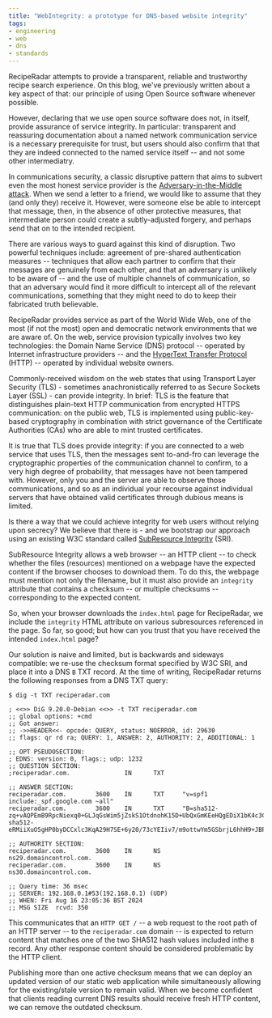 ```yaml
---
title: "WebIntegrity: a prototype for DNS-based website integrity"
tags:
- engineering
- web
- dns
- standards
---
```

RecipeRadar attempts to provide a transparent, reliable and trustworthy recipe search experience.  On this blog, we've previously written about a key aspect of that: our principle of using Open Source software whenever possible.

However, declaring that we use open source software does not, in itself, provide assurance of service integrity.  In particular: transparent and reassuring documentation about a named network communication service is a necessary prerequisite for trust, but users should also confirm that that they are indeed connected to the named service itself -- and not some other intermediatry.

In communications security, a classic disruptive pattern that aims to subvert even the most honest service provider is the [Adversary-in-the-Middle attack](https://cwe.mitre.org/documents/glossary/index.html#Adversary-in-the-Middle).  When we send a letter to a friend, we would like to assume that they (and only they) receive it.  However, were someone else be able to intercept that message, then, in the absence of other protective measures, that intermediate person could create a subtly-adjusted forgery, and perhaps send that on to the intended recipient.

There are various ways to guard against this kind of disruption.  Two powerful techniques include: agreement of pre-shared authentication measures -- techniques that allow each partner to confirm that their messages are genuinely from each other, and that an adversary is unlikely to be aware of -- and the use of multiple channels of communication, so that an adversary would find it more difficult to intercept all of the relevant communications, something that they might need to do to keep their fabricated truth believable.

RecipeRadar provides service as part of the World Wide Web, one of the most (if not the most) open and democratic network environments that we are aware of.  On the web, service provision typically involves two key technologies: the Domain Name Service (DNS) protocol -- operated by Internet infrastructure providers -- and the [HyperText Transfer Protocol](https://datatracker.ietf.org/doc/html/rfc7231) (HTTP) -- operated by individual website owners.

Commonly-received wisdom on the web states that using Transport Layer Security (TLS) - sometimes anachronistically referred to as Secure Sockets Layer (SSL) - can provide integrity.  In brief: TLS is the feature that distinguishes plain-text HTTP communication from encrypted HTTPS communication: on the public web, TLS is implemented using public-key-based cryptography in combination with strict governance of the Certificate Authorities (CAs) who are able to mint trusted certificates.

It is true that TLS does provide integrity: if you are connected to a web service that uses TLS, then the messages sent to-and-fro can leverage the cryptographic properties of the communication channel to confirm, to a very high degree of probability, that messages have not been tampered with.  However, only you and the server are able to observe those communications, and so as an individual your recourse against individual servers that have obtained valid certificates through dubious means is limited.

Is there a way that we could achieve integrity for web users without relying upon secrecy?  We believe that there is - and we bootstrap our approach using an existing W3C standard called [SubResource Integrity](https://www.w3.org/TR/SRI/) (SRI).

SubResource Integrity allows a web browser -- an HTTP client -- to check whether the files (resources) mentioned on a webpage have the expected content if the browser chooses to download them.  To do this, the webpage must mention not only the filename, but it must also provide an `integrity` attribute that contains a checksum -- or multiple checksums -- corresponding to the expected content.

So, when your browser downloads the `index.html` page for RecipeRadar, we include the `integrity` HTML attribute on various subresources referenced in the page.  So far, so good; but how can you trust that you have received the intended `index.html` page?

Our solution is naive and limited, but is backwards and sideways compatible: we re-use the checksum format specified by W3C SRI, and place it into a DNS `B` TXT record.  At the time of writing, RecipeRadar returns the following responses from a DNS TXT query:

```
$ dig -t TXT reciperadar.com

; <<>> DiG 9.20.0-Debian <<>> -t TXT reciperadar.com
;; global options: +cmd
;; Got answer:
;; ->>HEADER<<- opcode: QUERY, status: NOERROR, id: 29630
;; flags: qr rd ra; QUERY: 1, ANSWER: 2, AUTHORITY: 2, ADDITIONAL: 1

;; OPT PSEUDOSECTION:
; EDNS: version: 0, flags:; udp: 1232
;; QUESTION SECTION:
;reciperadar.com.               IN      TXT

;; ANSWER SECTION:
reciperadar.com.        3600    IN      TXT     "v=spf1 include:_spf.google.com ~all"
reciperadar.com.        3600    IN      TXT     "B=sha512-zq+vAQPEmB9RpcNiexq0+GLJqGsWim5jZskS1OtdnohK15D+UbQxGmKEeHQgEDiX1bK4c3CdygHdRlOlLEsGEQ== sha512-eRMiiXuO5gHP0byDCCxlc3KqA29H7SE+6y20/73cYEIiv7/m9ottwYm5GSbrjL6hhH9+JBPbD6s7a0rk3ZmSHA=="

;; AUTHORITY SECTION:
reciperadar.com.        3600    IN      NS      ns29.domaincontrol.com.
reciperadar.com.        3600    IN      NS      ns30.domaincontrol.com.

;; Query time: 36 msec
;; SERVER: 192.168.0.1#53(192.168.0.1) (UDP)
;; WHEN: Fri Aug 16 23:05:36 BST 2024
;; MSG SIZE  rcvd: 350
```

This communicates that an `HTTP GET /` -- a web request to the root path of an HTTP server -- to the `reciperadar.com` domain -- is expected to return content that matches one of the two SHA512 hash values included inthe `B` record.  Any other response content should be considered problematic by the HTTP client.

Publishing more than one active checksum means that we can deploy an updated version of our static web application while simultaneously allowing for the existing/stale version to remain valid.  When we become confident that clients reading current DNS results should receive fresh HTTP content, we can remove the outdated checksum.
